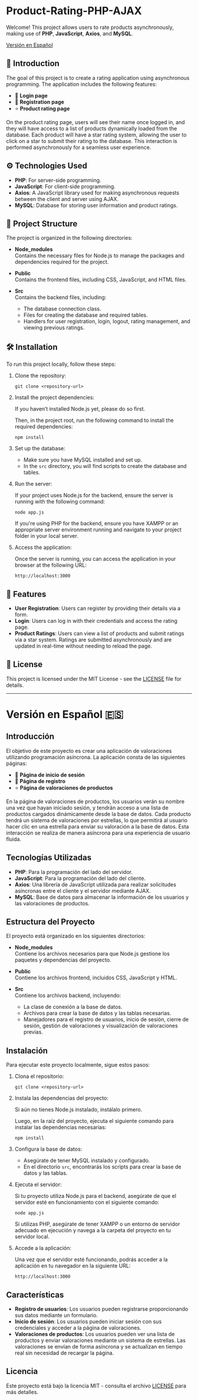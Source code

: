# Product-Rating-PHP-AJAX

Welcome! This project allows users to rate products asynchronously, making use of **PHP**, **JavaScript**, **Axios**, and **MySQL**.

[Versión en Español](#versión-en-español)

## 🚀 Introduction

The goal of this project is to create a rating application using asynchronous programming. The application includes the following features:

- 📝 **Login page**
- 🔑 **Registration page**
- ⭐ **Product rating page**

On the product rating page, users will see their name once logged in, and they will have access to a list of products dynamically loaded from the database. Each product will have a star rating system, allowing the user to click on a star to submit their rating to the database. This interaction is performed asynchronously for a seamless user experience.

## ⚙️ Technologies Used

- **PHP**: For server-side programming.
- **JavaScript**: For client-side programming.
- **Axios**: A JavaScript library used for making asynchronous requests between the client and server using AJAX.
- **MySQL**: Database for storing user information and product ratings.

## 📁 Project Structure

The project is organized in the following directories:

- **Node_modules**  
  Contains the necessary files for Node.js to manage the packages and dependencies required for the project.

- **Public**  
  Contains the frontend files, including CSS, JavaScript, and HTML files.

- **Src**  
  Contains the backend files, including:
  - The database connection class.
  - Files for creating the database and required tables.
  - Handlers for user registration, login, logout, rating management, and viewing previous ratings.

## 🛠️ Installation

To run this project locally, follow these steps:

1. Clone the repository:

   `git clone <repository-url>`

2. Install the project dependencies:

   If you haven’t installed Node.js yet, please do so first.

   Then, in the project root, run the following command to install the required dependencies:

   `npm install`

3. Set up the database:

   - Make sure you have MySQL installed and set up.
   - In the `src` directory, you will find scripts to create the database and tables.

4. Run the server:

   If your project uses Node.js for the backend, ensure the server is running with the following command:

   `node app.js`

   If you're using PHP for the backend, ensure you have XAMPP or an appropriate server environment running and navigate to your project folder in your local server.

5. Access the application:

   Once the server is running, you can access the application in your browser at the following URL:

   `http://localhost:3000`

## 🌟 Features

- **User Registration**: Users can register by providing their details via a form.
- **Login**: Users can log in with their credentials and access the rating page.
- **Product Ratings**: Users can view a list of products and submit ratings via a star system. Ratings are submitted asynchronously and are updated in real-time without needing to reload the page.


## 📄 License

This project is licensed under the MIT License - see the [LICENSE](LICENSE) file for details.

---

# Versión en Español 🇪🇸

## Introducción

El objetivo de este proyecto es crear una aplicación de valoraciones utilizando programación asíncrona. La aplicación consta de las siguientes páginas:

- 📝 **Página de inicio de sesión**
- 🔑 **Página de registro**
- ⭐ **Página de valoraciones de productos**

En la página de valoraciones de productos, los usuarios verán su nombre una vez que hayan iniciado sesión, y tendrán acceso a una lista de productos cargados dinámicamente desde la base de datos. Cada producto tendrá un sistema de valoraciones por estrellas, lo que permitirá al usuario hacer clic en una estrella para enviar su valoración a la base de datos. Esta interacción se realiza de manera asíncrona para una experiencia de usuario fluida.

## Tecnologías Utilizadas

- **PHP**: Para la programación del lado del servidor.
- **JavaScript**: Para la programación del lado del cliente.
- **Axios**: Una librería de JavaScript utilizada para realizar solicitudes asíncronas entre el cliente y el servidor mediante AJAX.
- **MySQL**: Base de datos para almacenar la información de los usuarios y las valoraciones de productos.

## Estructura del Proyecto

El proyecto está organizado en los siguientes directorios:

- **Node_modules**  
  Contiene los archivos necesarios para que Node.js gestione los paquetes y dependencias del proyecto.

- **Public**  
  Contiene los archivos frontend, incluidos CSS, JavaScript y HTML.

- **Src**  
  Contiene los archivos backend, incluyendo:
  - La clase de conexión a la base de datos.
  - Archivos para crear la base de datos y las tablas necesarias.
  - Manejadores para el registro de usuarios, inicio de sesión, cierre de sesión, gestión de valoraciones y visualización de valoraciones previas.

## Instalación

Para ejecutar este proyecto localmente, sigue estos pasos:

1. Clona el repositorio:

   `git clone <repository-url>`

2. Instala las dependencias del proyecto:

   Si aún no tienes Node.js instalado, instálalo primero.

   Luego, en la raíz del proyecto, ejecuta el siguiente comando para instalar las dependencias necesarias:

   `npm install`

3. Configura la base de datos:

   - Asegúrate de tener MySQL instalado y configurado.
   - En el directorio `src`, encontrarás los scripts para crear la base de datos y las tablas.

4. Ejecuta el servidor:

   Si tu proyecto utiliza Node.js para el backend, asegúrate de que el servidor esté en funcionamiento con el siguiente comando:

   `node app.js`

   Si utilizas PHP, asegúrate de tener XAMPP o un entorno de servidor adecuado en ejecución y navega a la carpeta del proyecto en tu servidor local.

5. Accede a la aplicación:

   Una vez que el servidor esté funcionando, podrás acceder a la aplicación en tu navegador en la siguiente URL:

   `http://localhost:3000`

## Características

- **Registro de usuarios**: Los usuarios pueden registrarse proporcionando sus datos mediante un formulario.
- **Inicio de sesión**: Los usuarios pueden iniciar sesión con sus credenciales y acceder a la página de valoraciones.
- **Valoraciones de productos**: Los usuarios pueden ver una lista de productos y enviar valoraciones mediante un sistema de estrellas. Las valoraciones se envían de forma asíncrona y se actualizan en tiempo real sin necesidad de recargar la página.


## Licencia

Este proyecto está bajo la licencia MIT - consulta el archivo [LICENSE](LICENSE) para más detalles.

